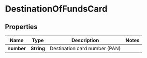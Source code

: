 
# DestinationOfFundsCard

## Properties
Name | Type | Description | Notes
------------ | ------------- | ------------- | -------------
**number** | **String** | Destination card number (PAN) | 



